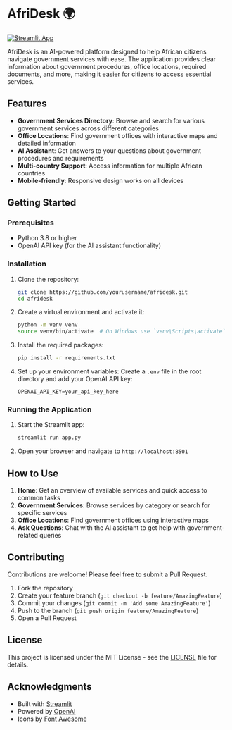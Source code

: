 # AfriDesk 🌍

[![Streamlit App](https://static.streamlit.io/badges/streamlit_badge_black_white.svg)](https://your-app-url.herokuapp.com/)

AfriDesk is an AI-powered platform designed to help African citizens navigate government services with ease. The application provides clear information about government procedures, office locations, required documents, and more, making it easier for citizens to access essential services.

## Features

- **Government Services Directory**: Browse and search for various government services across different categories
- **Office Locations**: Find government offices with interactive maps and detailed information
- **AI Assistant**: Get answers to your questions about government procedures and requirements
- **Multi-country Support**: Access information for multiple African countries
- **Mobile-friendly**: Responsive design works on all devices

## Getting Started

### Prerequisites

- Python 3.8 or higher
- OpenAI API key (for the AI assistant functionality)

### Installation

1. Clone the repository:
   ```bash
   git clone https://github.com/yourusername/afridesk.git
   cd afridesk
   ```

2. Create a virtual environment and activate it:
   ```bash
   python -m venv venv
   source venv/bin/activate  # On Windows use `venv\Scripts\activate`
   ```

3. Install the required packages:
   ```bash
   pip install -r requirements.txt
   ```

4. Set up your environment variables:
   Create a `.env` file in the root directory and add your OpenAI API key:
   ```
   OPENAI_API_KEY=your_api_key_here
   ```

### Running the Application

1. Start the Streamlit app:
   ```bash
   streamlit run app.py
   ```

2. Open your browser and navigate to `http://localhost:8501`

## How to Use

1. **Home**: Get an overview of available services and quick access to common tasks
2. **Government Services**: Browse services by category or search for specific services
3. **Office Locations**: Find government offices using interactive maps
4. **Ask Questions**: Chat with the AI assistant to get help with government-related queries

## Contributing

Contributions are welcome! Please feel free to submit a Pull Request.

1. Fork the repository
2. Create your feature branch (`git checkout -b feature/AmazingFeature`)
3. Commit your changes (`git commit -m 'Add some AmazingFeature'`)
4. Push to the branch (`git push origin feature/AmazingFeature`)
5. Open a Pull Request

## License

This project is licensed under the MIT License - see the [LICENSE](LICENSE) file for details.

## Acknowledgments

- Built with [Streamlit](https://streamlit.io/)
- Powered by [OpenAI](https://openai.com/)
- Icons by [Font Awesome](https://fontawesome.com/)
